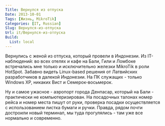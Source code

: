 ```yaml
---
Title: Вернулся из отпуска
Date: 2013-10-01
Tags: [Жизнь, MikroTik]
Categories: [IT, Russian]
Slug: Вернулся-из-отпуска
Url: it/Вернулся-из-отпуска
Build:
  List: local
---
```


Вернулись с женой из отпуска, который провели в Индонезии.
Из IT-наблюдений: во всех отелях и кафе на Бали, Гили и Ломбоке
встречались мне только и исключительно железки MikroTik в роли HotSpot.
Забавно видеть Linux-based решения от Латвийских разработчиков
в далекой Индонезии.
На ПК служащих - только Windows XP, никаких Вист и Семерок-восьмерок.

Ну и самое ужасное - аэропорт города Денпасар, который на Бали - практически не
компьютеризирован. На посадочных талонах номер рейса и номер места пишут от руки, проверка
посадки осуществляется с использованием листка бумаги и ручки.
Правда, рядом почти достроили новый терминал, мы туда прогулялись - там уже все нормально и современно.
